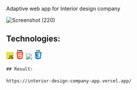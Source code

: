 
Adaptive web app for Interior design company


![Screenshot (220)](https://github.com/tatianapriskoka/Interior-design-company-app/assets/114044978/7c466744-3bcc-45a8-9396-7b8580341e55)


## Technologies:
<code><img height="20" src="https://raw.githubusercontent.com/github/explore/80688e429a7d4ef2fca1e82350fe8e3517d3494d/topics/javascript/javascript.png"></code>
<code><img height="25" src="https://raw.githubusercontent.com/github/explore/80688e429a7d4ef2fca1e82350fe8e3517d3494d/topics/html/html.png"></code>
<code><img height="25" src="https://cdn.icon-icons.com/icons2/2107/PNG/512/file_type_scss_icon_130177.png"></code>
<code><img height="25" src="https://raw.githubusercontent.com/github/explore/80688e429a7d4ef2fca1e82350fe8e3517d3494d/topics/css/css.png"></code>


    ## Result:

    https://interior-design-company-app.vercel.app/
